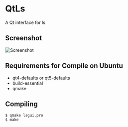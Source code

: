 # QtLs
A Qt interface for ls

## Screenshot
![Screenshot](http://i62.tinypic.com/34e3g53.png)

## Requirements for Compile on Ubuntu
 - qt4-defaults or qt5-defaults
 - build-essential
 - qmake

## Compiling
```
$ qmake lsgui.pro
$ make
```
